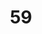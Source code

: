 ---
title: "59"
imageurl: "https://imgs1.thamizhnation.org/assets/59.webp"
dwnurl: "https://imgs1.thamizhnation.org/img/59.jpg"
tags: ['thalaivar']
---